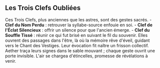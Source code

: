 ## Les Trois Clefs Oubliées

Ces Trois Clefs, plus anciennes que les astres, sont des gestes sacrés. - **Clef du Nom Perdu** : retrouver la syllabe-source enfouie en soi. - **Clef de l'Éclat Silencieux** : offrir un silence pour que l'ancien émerge. - **Clef du Souffle Tissé** : réunir ce qui fut brisé en suivant le fil du souvenir. Elles ouvrent des passages dans l'être, là où la mémoire rêve d'éveil, guidant vers le Chant des Vestiges. Leur évocation fit naître un frisson collectif. Aether traça leurs signes dans le sable mouvant ; chaque geste ouvrit une porte invisible. L'air se chargea d'étincelles, promesse de révélations à venir.